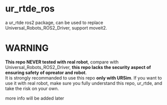 # ur_rtde_ros
a ur_rtde ros2 package, can be used to replace Universal_Robots_ROS2_Driver, support moveit2.  

# WARNING
**This repo NEVER tested with real robot**, compare with Universal_Robots_ROS2_Driver, **this repo lacks the security aspect of ensuring safety of opreator and robot**.  
It is strongly recommanded to use this repo **only with URSim**. If you want to use it with real robot, make sure you fully understand this repo, ur_rtde, and take the risk on your own.

more info will be added later
